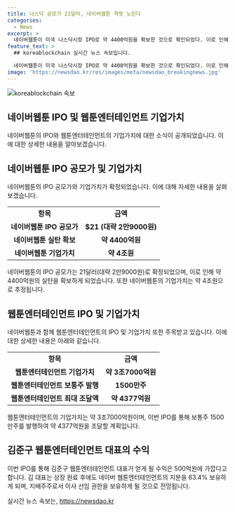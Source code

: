 ```yaml
---
title: 나스닥 공모가 21달러, 네이버웹툰 잭팟 노린다
categories:
  - News
excerpt: >
  네이버웹툰이 미국 나스닥시장 IPO로 약 4400억원을 확보한 것으로 확인되었다. 이로 인해 네이버웹툰의 기업가치는 약 4조원에 달할 것으로 예상된다. 또한, 웹툰엔터테인먼트 대표 김준구는 500억원에 가까운 수익을 기대하고 있다. 150여개국에 진출한 네이버웹툰은 월간활성이용자수(MAU) 1억7000만명을 기록하고 있으며, 작년 매출은 12억8275만달러에 달했지만 1억4476만달러의 순손실을 냈다.
feature_text: >
  ## koreablockchain 실시간 뉴스 속보입니다.

  네이버웹툰이 미국 나스닥시장 IPO로 약 4400억원을 확보한 것으로 확인되었다. 이로 인해 네이버웹툰의 기업가치는 약 4조원에 달할 것으로 예상된다. 또한, 웹툰엔터테인먼트 대표 김준구는 500억원에 가까운 수익을 기대하고 있다. 150여개국에 진출한 네이버웹툰은 월간활성이용자수(MAU) 1억7000만명을 기록하고 있으며, 작년 매출은 12억8275만달러에 달했지만 1억4476만달러의 순손실을 냈다.
image: 'https://newsdao.kr/res/images/meta/newsdao_breakingnews.jpg'
---
```


<p><img src="https://newsdao.kr/res/images/meta/newsdao_breakingnews.jpg" alt="koreablockchain 속보" /></p>

<h2 data-ke-size="size26">네이버웹툰 IPO 및 웹툰엔터테인먼트 기업가치</h2>

<p data-ke-size="size16">네이버웹툰의 IPO와 웹툰엔터테인먼트의 기업가치에 대한 소식이 공개되었습니다. 이에 대한 상세한 내용을 알아보겠습니다.</p>

<h2 data-ke-size="size24">네이버웹툰 IPO 공모가 및 기업가치</h2>

<p data-ke-size="size16">네이버웹툰의 IPO 공모가와 기업가치가 확정되었습니다. 이에 대해 자세한 내용을 살펴보겠습니다.</p>

<table>
    <tbody>
        <tr>
            <td style="text-align: center; height: 17px;"><b>항목</b></td>
            <td style="text-align: center; height: 17px;"><b>금액</b></td>
        </tr>
        <tr>
            <td style="text-align: center; height: 17px;"><b>네이버웹툰 IPO 공모가</b></td>
            <td style="text-align: center; height: 17px;"><b>$21 (대략 2만9000원)</b></td>
        </tr>
        <tr>
            <td style="text-align: center; height: 17px;"><b>네이버웹툰 실탄 확보</b></td>
            <td style="text-align: center; height: 17px;"><b>약 4400억원</b></td>
        </tr>
        <tr>
            <td style="text-align: center; height: 17px;"><b>네이버웹툰 기업가치</b></td>
            <td style="text-align: center; height: 17px;"><b>약 4조원</b></td>
        </tr>
    </tbody>
</table>

<p data-ke-size="size16">네이버웹툰의 IPO 공모가는 21달러(대략 2만9000원)로 확정되었으며, 이로 인해 약 4400억원의 실탄을 확보하게 되었습니다. 또한 네이버웹툰의 기업가치는 약 4조원으로 추정됩니다.</p>

<h2 data-ke-size="size24">웹툰엔터테인먼트 IPO 및 기업가치</h2>

<p data-ke-size="size16">네이버웹툰과 함께 웹툰엔터테인먼트의 IPO 및 기업가치 또한 주목받고 있습니다. 이에 대한 상세한 내용은 아래와 같습니다.</p>

<table>
    <tbody>
        <tr>
            <td style="text-align: center; height: 17px;"><b>항목</b></td>
            <td style="text-align: center; height: 17px;"><b>금액</b></td>
        </tr>
        <tr>
            <td style="text-align: center; height: 17px;"><b>웹툰엔터테인먼트 기업가치</b></td>
            <td style="text-align: center; height: 17px;"><b>약 3조7000억원</b></td>
        </tr>
        <tr>
            <td style="text-align: center; height: 17px;"><b>웹툰엔터테인먼트 보통주 발행</b></td>
            <td style="text-align: center; height: 17px;"><b>1500만주</b></td>
        </tr>
        <tr>
            <td style="text-align: center; height: 17px;"><b>웹툰엔터테인먼트 최대 조달액</b></td>
            <td style="text-align: center; height: 17px;"><b>약 4377억원</b></td>
        </tr>
    </tbody>
</table>

<p data-ke-size="size16">웹툰엔터테인먼트의 기업가치는 약 3조7000억원이며, 이번 IPO를 통해 보통주 1500만주를 발행하여 약 4377억원을 조달할 계획입니다.</p>

<h2 data-ke-size="size24">김준구 웹툰엔터테인먼트 대표의 수익</h2>

<p data-ke-size="size16">이번 IPO를 통해 김준구 웹툰엔터테인먼트 대표가 얻게 될 수익은 500억원에 가깝다고 합니다. 김 대표는 상장 완료 후에도 네이버 웹툰엔터테인먼트의 지분을 63.4% 보유하게 되며, 지배주주로서 이사 선임 권한을 보유하게 될 것으로 전망됩니다.</p>
실시간 뉴스 속보는, <a href="https://newsdao.kr" rel="dofollow">https://newsdao.kr</a>



